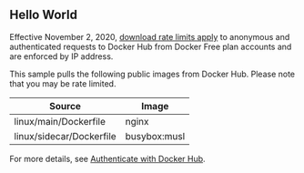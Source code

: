 ## Hello World

Effective November 2, 2020, [download rate limits apply](https://docs.docker.com/docker-hub/download-rate-limit/) to anonymous and authenticated requests to Docker Hub from Docker Free plan accounts and are enforced by IP address.

This sample pulls the following public images from Docker Hub. Please note that you may be rate limited.

| Source                      | Image   |
| -------------               |-------------|
| linux/main/Dockerfile       | nginx       |
| linux/sidecar/Dockerfile    | busybox:musl|

For more details, see [Authenticate with Docker Hub](https://docs.microsoft.com/azure/container-registry/buffer-gate-public-content#authenticate-with-docker-hub).